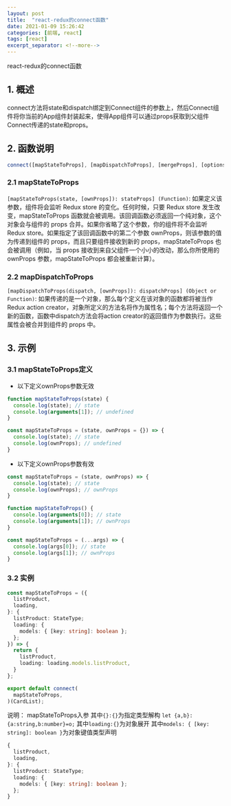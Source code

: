 ```yaml
---
layout: post
title:  "react-redux的connect函数"
date: 2021-01-09 15:26:42
categories: [前端, react]
tags: [react]
excerpt_separator: <!--more-->
---
```

react-redux的connect函数
<!--more-->

## 1. 概述

connect方法将state和dispatch绑定到Connect组件的参数上，然后Connect组件将你当前的App组件封装起来，使得App组件可以通过props获取到父组件Connect传递的state和props。

## 2. 函数说明

```typescript
connect([mapStateToProps], [mapDispatchToProps], [mergeProps], [options])
```

### 2.1 mapStateToProps

`[mapStateToProps(state, [ownProps]): stateProps] (Function)`: 如果定义该参数，组件将会监听 Redux store 的变化。任何时候，只要 Redux store 发生改变，mapStateToProps 函数就会被调用。该回调函数必须返回一个纯对象，这个对象会与组件的 props 合并。如果你省略了这个参数，你的组件将不会监听 Redux store。如果指定了该回调函数中的第二个参数 ownProps，则该参数的值为传递到组件的 props，而且只要组件接收到新的 props，mapStateToProps 也会被调用（例如，当 props 接收到来自父组件一个小小的改动，那么你所使用的 ownProps 参数，mapStateToProps 都会被重新计算）。


### 2.2 mapDispatchToProps

`[mapDispatchToProps(dispatch, [ownProps]): dispatchProps] (Object or Function)`: 如果传递的是一个对象，那么每个定义在该对象的函数都将被当作 Redux action creator，对象所定义的方法名将作为属性名；每个方法将返回一个新的函数，函数中dispatch方法会将action creator的返回值作为参数执行。这些属性会被合并到组件的 props 中。

## 3. 示例

### 3.1 mapStateToProps定义

* 以下定义ownProps参数无效

```typescript
function mapStateToProps(state) {
  console.log(state); // state
  console.log(arguments[1]); // undefined
}
```

```typescript
const mapStateToProps = (state, ownProps = {}) => {
  console.log(state); // state
  console.log(ownProps); // undefined
}
```

* 以下定义ownProps参数有效

```typescript
const mapStateToProps = (state, ownProps) => {
  console.log(state); // state
  console.log(ownProps); // ownProps
}
```

```typescript
function mapStateToProps() {
  console.log(arguments[0]); // state
  console.log(arguments[1]); // ownProps
}
```

```typescript
const mapStateToProps = (...args) => {
  console.log(args[0]); // state
  console.log(args[1]); // ownProps
}
```

### 3.2 实例

```typescript
const mapStateToProps = ({
  listProduct,
  loading,
}: {
  listProduct: StateType;
  loading: {
    models: { [key: string]: boolean };
  };
}) => {
  return {
    listProduct,
    loading: loading.models.listProduct,
  }
};

export default connect(
  mapStateToProps,
)(CardList);
```

说明：
mapStateToProps入参
其中`{}:{}`为指定类型解构
`let {a,b}:{a:string,b:number}=o;`
其中`loading:{}`为对象展开
其中`models: { [key: string]: boolean }`为对象键值类型声明
```typescript
{
  listProduct,
  loading,
}: {
  listProduct: StateType;
  loading: {
    models: { [key: string]: boolean };
  };
}
```